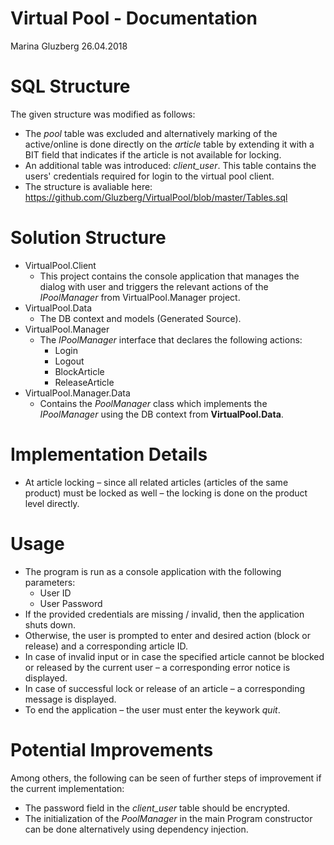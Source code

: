 # Virtual Pool - Documentation

Marina Gluzberg
26.04.2018

# SQL Structure

The given structure was modified as follows:

- The _pool_ table was excluded and alternatively marking of the active/online is done directly on the _article_ table by extending it with a BIT field that indicates if the article is not available for locking.
- An additional table was introduced: _client\_user_. This table contains the users&#39; credentials required for login to the virtual pool client.
- The structure is avaliable here: https://github.com/Gluzberg/VirtualPool/blob/master/Tables.sql

# Solution Structure

- VirtualPool.Client
  - This project contains the console application that manages the dialog with user and triggers the relevant actions of the _IPoolManager_ from VirtualPool.Manager project.
- VirtualPool.Data
  - The DB context and models (Generated Source).
- VirtualPool.Manager
  - The _IPoolManager_ interface that declares the following actions:
    - Login
    - Logout
    - BlockArticle
    - ReleaseArticle
- VirtualPool.Manager.Data
  - Contains the _PoolManager_ class which implements the _IPoolManager_ using the DB context from **VirtualPool.Data**.

# Implementation Details

- At article locking – since all related articles (articles of the same product) must be locked as well – the locking is done on the product level directly.

# Usage

- The program is run as a console application with the following parameters:
  - User ID
  - User Password
- If the provided credentials are missing / invalid, then the application shuts down.
- Otherwise, the user is prompted to enter and desired action (block or release) and a corresponding article ID.
- In case of invalid input or in case the specified article cannot be blocked or released by the current user – a corresponding error notice is displayed.
- In case of successful lock or release of an article – a corresponding message is displayed.
- To end the application – the user must enter the keywork _quit_.

# Potential Improvements

Among others, the following can be seen of further steps of improvement if the current implementation:

- The password field in the _client\_user_ table should be encrypted.
- The initialization of the _PoolManager_ in the main Program constructor can be done alternatively using dependency injection.

